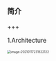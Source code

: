 ### 简介

+++

1.Architecture

<img src="/Users/gld/Library/Application Support/typora-user-images/image-20210117231522122.png" alt="image-20210117231522122" style="zoom:50%;" />
